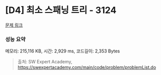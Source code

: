 # [D4] 최소 스패닝 트리 - 3124 

[문제 링크](https://swexpertacademy.com/main/code/problem/problemDetail.do?contestProbId=AV_mSnmKUckDFAWb) 

### 성능 요약

메모리: 215,116 KB, 시간: 2,929 ms, 코드길이: 2,353 Bytes



> 출처: SW Expert Academy, https://swexpertacademy.com/main/code/problem/problemList.do